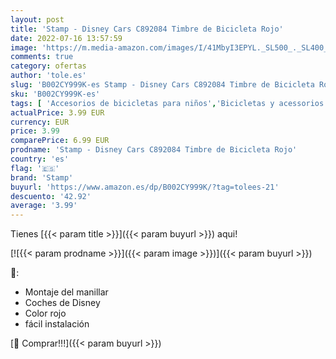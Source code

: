 ```yaml
---
layout: post
title: 'Stamp - Disney Cars C892084 Timbre de Bicicleta Rojo'
date: 2022-07-16 13:57:59
image: 'https://m.media-amazon.com/images/I/41MbyI3EPYL._SL500_._SL400_.jpg'
comments: true
category: ofertas
author: 'tole.es'
slug: 'B002CY999K-es Stamp - Disney Cars C892084 Timbre de Bicicleta Rojo'
sku: 'B002CY999K-es'
tags: [ 'Accesorios de bicicletas para niños','Bicicletas y acessorios para niños','Ciclismo','Deportes y aire libre','Ropa y equipo para deportes','bicicleta','stamp','🇪🇸', ]
actualPrice: 3.99 EUR
currency: EUR
price: 3.99
comparePrice: 6.99 EUR
prodname: 'Stamp - Disney Cars C892084 Timbre de Bicicleta Rojo'
country: 'es'
flag: '🇪🇸'
brand: 'Stamp'
buyurl: 'https://www.amazon.es/dp/B002CY999K/?tag=tolees-21'
descuento: '42.92'
average: '3.99'
---
```


Tienes [{{< param title >}}]({{< param buyurl >}}) aqui!

[![{{< param prodname >}}]({{< param image >}})]({{< param buyurl >}})

🔎:

- Montaje del manillar
- Coches de Disney
- Color rojo
- fácil instalación

[🛒 Comprar!!!]({{< param buyurl >}})
